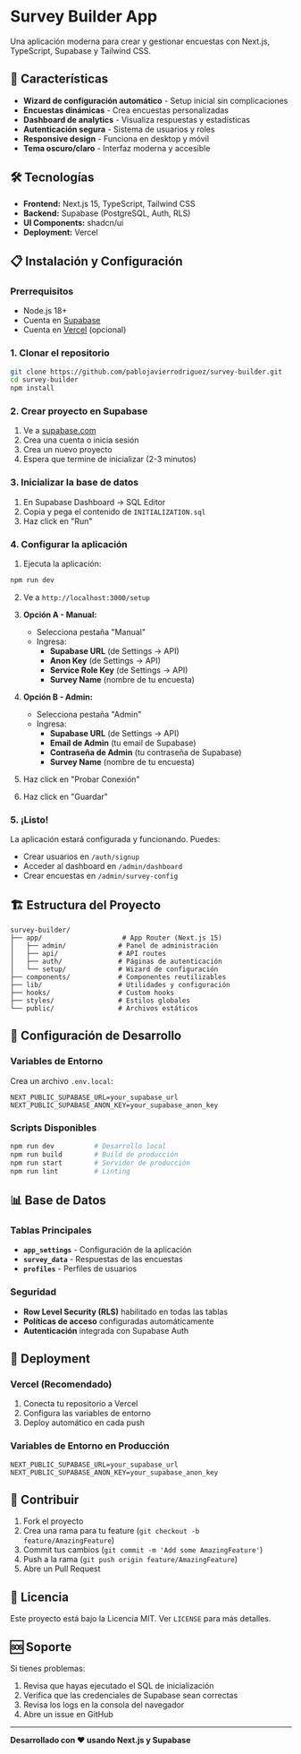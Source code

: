 # Survey Builder App

Una aplicación moderna para crear y gestionar encuestas con Next.js, TypeScript, Supabase y Tailwind CSS.

## 🚀 Características

- **Wizard de configuración automático** - Setup inicial sin complicaciones
- **Encuestas dinámicas** - Crea encuestas personalizadas
- **Dashboard de analytics** - Visualiza respuestas y estadísticas
- **Autenticación segura** - Sistema de usuarios y roles
- **Responsive design** - Funciona en desktop y móvil
- **Tema oscuro/claro** - Interfaz moderna y accesible

## 🛠️ Tecnologías

- **Frontend:** Next.js 15, TypeScript, Tailwind CSS
- **Backend:** Supabase (PostgreSQL, Auth, RLS)
- **UI Components:** shadcn/ui
- **Deployment:** Vercel

## 📋 Instalación y Configuración

### Prerrequisitos

- Node.js 18+ 
- Cuenta en [Supabase](https://supabase.com)
- Cuenta en [Vercel](https://vercel.com) (opcional)

### 1. Clonar el repositorio

```bash
git clone https://github.com/pablojavierrodriguez/survey-builder.git
cd survey-builder
npm install
```

### 2. Crear proyecto en Supabase

1. Ve a [supabase.com](https://supabase.com)
2. Crea una cuenta o inicia sesión
3. Crea un nuevo proyecto
4. Espera que termine de inicializar (2-3 minutos)

### 3. Inicializar la base de datos

1. En Supabase Dashboard → SQL Editor
2. Copia y pega el contenido de `INITIALIZATION.sql`
3. Haz click en "Run"

### 4. Configurar la aplicación

1. Ejecuta la aplicación:
```bash
npm run dev
```

2. Ve a `http://localhost:3000/setup`

3. **Opción A - Manual:**
   - Selecciona pestaña "Manual"
   - Ingresa:
     - **Supabase URL** (de Settings → API)
     - **Anon Key** (de Settings → API)
     - **Service Role Key** (de Settings → API)
     - **Survey Name** (nombre de tu encuesta)

4. **Opción B - Admin:**
   - Selecciona pestaña "Admin"
   - Ingresa:
     - **Supabase URL** (de Settings → API)
     - **Email de Admin** (tu email de Supabase)
     - **Contraseña de Admin** (tu contraseña de Supabase)
     - **Survey Name** (nombre de tu encuesta)

5. Haz click en "Probar Conexión"
6. Haz click en "Guardar"

### 5. ¡Listo!

La aplicación estará configurada y funcionando. Puedes:
- Crear usuarios en `/auth/signup`
- Acceder al dashboard en `/admin/dashboard`
- Crear encuestas en `/admin/survey-config`

## 🏗️ Estructura del Proyecto

```
survey-builder/
├── app/                    # App Router (Next.js 15)
│   ├── admin/             # Panel de administración
│   ├── api/               # API routes
│   ├── auth/              # Páginas de autenticación
│   └── setup/             # Wizard de configuración
├── components/            # Componentes reutilizables
├── lib/                   # Utilidades y configuración
├── hooks/                 # Custom hooks
├── styles/                # Estilos globales
└── public/                # Archivos estáticos
```

## 🔧 Configuración de Desarrollo

### Variables de Entorno

Crea un archivo `.env.local`:

```env
NEXT_PUBLIC_SUPABASE_URL=your_supabase_url
NEXT_PUBLIC_SUPABASE_ANON_KEY=your_supabase_anon_key
```

### Scripts Disponibles

```bash
npm run dev          # Desarrollo local
npm run build        # Build de producción
npm run start        # Servidor de producción
npm run lint         # Linting
```

## 📊 Base de Datos

### Tablas Principales

- **`app_settings`** - Configuración de la aplicación
- **`survey_data`** - Respuestas de las encuestas
- **`profiles`** - Perfiles de usuarios

### Seguridad

- **Row Level Security (RLS)** habilitado en todas las tablas
- **Políticas de acceso** configuradas automáticamente
- **Autenticación** integrada con Supabase Auth

## 🚀 Deployment

### Vercel (Recomendado)

1. Conecta tu repositorio a Vercel
2. Configura las variables de entorno
3. Deploy automático en cada push

### Variables de Entorno en Producción

```env
NEXT_PUBLIC_SUPABASE_URL=your_supabase_url
NEXT_PUBLIC_SUPABASE_ANON_KEY=your_supabase_anon_key
```

## 🤝 Contribuir

1. Fork el proyecto
2. Crea una rama para tu feature (`git checkout -b feature/AmazingFeature`)
3. Commit tus cambios (`git commit -m 'Add some AmazingFeature'`)
4. Push a la rama (`git push origin feature/AmazingFeature`)
5. Abre un Pull Request

## 📝 Licencia

Este proyecto está bajo la Licencia MIT. Ver `LICENSE` para más detalles.

## 🆘 Soporte

Si tienes problemas:

1. Revisa que hayas ejecutado el SQL de inicialización
2. Verifica que las credenciales de Supabase sean correctas
3. Revisa los logs en la consola del navegador
4. Abre un issue en GitHub

---

**Desarrollado con ❤️ usando Next.js y Supabase**
